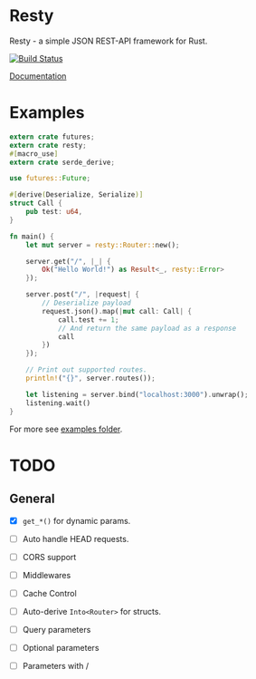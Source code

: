 # Resty

Resty - a simple JSON REST-API framework for Rust.

[![Build Status][travis-image]][travis-url]

[travis-image]: https://travis-ci.org/tomusdrw/resty.svg?branch=master
[travis-url]: https://travis-ci.org/tomusdrw/resty

[Documentation](http://docs.rs/resty)

# Examples
```rust
extern crate futures;
extern crate resty;
#[macro_use]
extern crate serde_derive;

use futures::Future;

#[derive(Deserialize, Serialize)]
struct Call {
    pub test: u64,
}

fn main() {
    let mut server = resty::Router::new();

    server.get("/", |_| {
        Ok("Hello World!") as Result<_, resty::Error>
    });

    server.post("/", |request| {
        // Deserialize payload
        request.json().map(|mut call: Call| {
            call.test += 1;
            // And return the same payload as a response
            call
        })
    });

    // Print out supported routes.
    println!("{}", server.routes());

    let listening = server.bind("localhost:3000").unwrap();
    listening.wait()
}
```

For more see [examples folder](./examples).

# TODO

## General
- [x] `get_*()` for dynamic params.
- [ ] Auto handle HEAD requests.
- [ ] CORS support
- [ ] Middlewares
- [ ] Cache Control
- [ ] Auto-derive `Into<Router>` for structs.
- [ ] Query parameters
- [ ] Optional parameters
- [ ] Parameters with /


